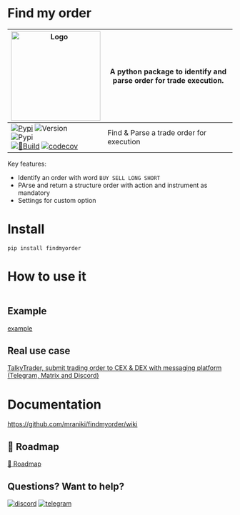 # Find my order


| <img width="200" alt="Logo" src="https://user-images.githubusercontent.com/8766259/233823991-cceaa05a-ff15-4796-a6bb-bcb3ee0d8859.jpg"> | A python package to identify and parse order for trade execution. |
| ------------- | ------------- |
|[![Pypi](https://badgen.net/badge/icon/findmyorder?icon=pypi&label)](https://pypi.org/project/findmyorder/) ![Version](https://img.shields.io/pypi/v/findmyorder)<br>  ![Pypi](https://img.shields.io/pypi/dm/findmyorder)<br> [![🐍Build](https://github.com/mraniki/findmyorder/actions/workflows/%F0%9F%90%8DBuild.yml/badge.svg?branch=main)](https://github.com/mraniki/findmyorder/actions/workflows/%F0%9F%90%8DBuild.yml) [![codecov](https://codecov.io/gh/mraniki/findmyorder/branch/dev/graph/badge.svg?token=4838MSZNCC)](https://codecov.io/gh/mraniki/findmyorder) | Find & Parse a trade order for execution|



Key features:

- Identify an order with word `BUY SELL LONG SHORT`
- PArse and return a structure order with action and instrument as mandatory
- Settings for custom option




# Install
`pip install findmyorder`

# How to use it
```

```
## Example
[example](https://github.com/mraniki/findmyorder/blob/main/examples/example.py)

## Real use case
[TalkyTrader, submit trading order to CEX & DEX with messaging platform (Telegram, Matrix and Discord)](https://github.com/mraniki/tt)


# Documentation
https://github.com/mraniki/findmyorder/wiki

## 🚧 Roadmap

[🚧 Roadmap](https://github.com/mraniki/findmyorder/milestones)

## Questions? Want to help? 
[![discord](https://badgen.net/badge/icon/discord/purple?icon=discord&label)](https://discord.gg/vegJQGrRRa)
[![telegram](https://badgen.net/badge/icon/telegram?icon=telegram&label)](https://t.me/TTTalkyTraderChat/1)
